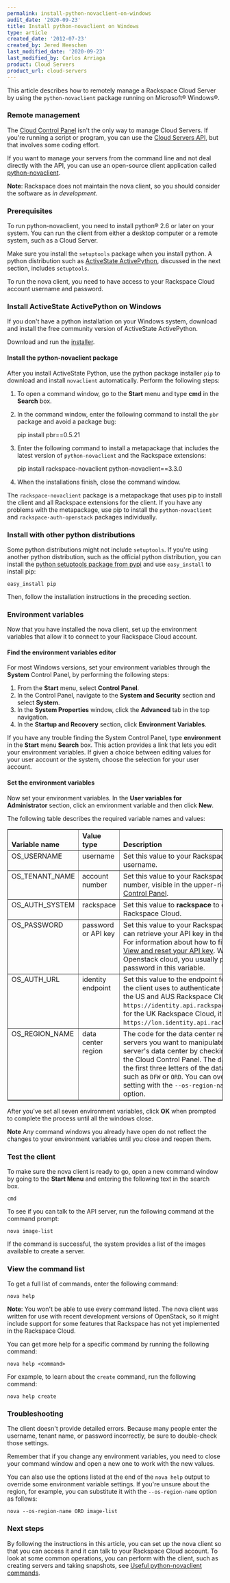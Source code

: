 ```yaml
---
permalink: install-python-novaclient-on-windows
audit_date: '2020-09-23'
title: Install python-novaclient on Windows
type: article
created_date: '2012-07-23'
created_by: Jered Heeschen
last_modified_date: '2020-09-23'
last_modified_by: Carlos Arriaga
product: Cloud Servers
product_url: cloud-servers
---
```

 
This article describes how to remotely manage a Rackspace Cloud Server by using the
`python-novaclient` package running on Microsoft&reg; Windows&reg;.

### Remote management

The [Cloud Control Panel](https://login.rackspace.com) isn't the only way to
manage Cloud Servers. If you're running a script or program, you can use the
[Cloud Servers API](https://docs.rackspace.com/docs/cloud-servers/v2/api-reference/),
but that involves some coding effort.

If you want to manage your servers from the command line and not deal directly with the
API, you can use an open-source client application called [python-novaclient](https://pypi.python.org/pypi/python-novaclient/).

**Note**: Rackspace does not maintain the nova client, so you should consider the software as
*in development*.

### Prerequisites

To run python-novaclient, you need to install python&reg; 2.6 or later on your system. You can
run the client from either a desktop computer or a remote system, such as a Cloud Server.

Make sure you install the `setuptools` package when you install python. A python distribution
such as [ActiveState ActivePython](https://www.activestate.com/activepython/downloads),
discussed in the next section, includes `setuptools`.

To run the nova client, you need to have access to your Rackspace Cloud account username
and password.

### Install ActiveState ActivePython on Windows

If you don't have a python installation on your Windows system, download
and install the free community version of ActiveState ActivePython.

Download and run the [installer](https://www.activestate.com/activepython/downloads).

#### Install the python-novaclient package

After you install ActiveState Python, use the python package installer `pip` to
download and install `novaclient` automatically. Perform the following steps:

1. To open a command window, go to the **Start** menu and type **cmd** in the **Search** box.

2. In the command window, enter the following command to install the `pbr` package and avoid a
package bug:

    pip install pbr==0.5.21

3. Enter the following command to install a metapackage that includes the latest version
of `python-novaclient` and the Rackspace extensions:

    pip install rackspace-novaclient python-novaclient==3.3.0

4. When the installations finish, close the command window.

The `rackspace-novaclient` package is a metapackage that uses pip to install the client and all
Rackspace extensions for the client. If you have any problems with the metapackage,
use pip to install the `python-novaclient` and `rackspace-auth-openstack` packages
individually.

### Install with other python distributions

Some python distributions might not include `setuptools`. If you're using another python
distribution, such as the official python distribution, you can install the
[python setuptools package from pypi](https://pypi.python.org/pypi/setuptools)
and use `easy_install` to install pip:

    easy_install pip

Then, follow the installation instructions in the preceding section.

### Environment variables

Now that you have installed the nova client, set up the environment variables that
allow it to connect to your Rackspace Cloud account.

#### Find the environment variables editor

For most Windows versions, set your environment variables through the
**System** Control Panel, by performing the following steps:

1. From the **Start** menu, select **Control Panel**.
2. In the Control Panel, navigate to the **System and Security** section and select **System**.
3. In the **System Properties** window, click the **Advanced** tab in the top navigation.
4. In the **Startup and Recovery** section, click **Environment Variables**.

If you have any trouble finding the System Control Panel, type **environment**
in the **Start** menu **Search** box. This action provides a link that lets you edit your environment
variables. If given a choice between editing values for your user account or the system,
choose the selection for your user account.

#### Set the environment variables

Now set your environment variables. In the **User variables for Administrator** section,
click an environment variable and then click **New**.

The following table describes the required variable names and values:

<table cellpadding="4" cellspacing="0" summary="" id="reference_1bw_3xy_cg__properties_1bm_kxy_cg" border="1" class="simpletable properties"><tr class="sthead prophead">
<th valign="bottom" align="left" id="d26e245" class="stentry proptypehd">Variable name</th>
<th valign="bottom" align="left" id="d26e248" class="stentry propvaluehd">Value type</th>
<th valign="bottom" align="left" id="d26e251" class="stentry propdeschd">Description</th>
</tr><tr class="strow property">
<td valign="top" headers="d26e245" class="stentry proptype">OS_USERNAME</td>
<td valign="top" headers="d26e248" class="stentry propvalue">username</td>
<td valign="top" headers="d26e251" class="stentry propdesc">Set this value to your Rackspace Cloud account username.</td>
</tr>
<tr class="strow property">
<td valign="top" headers="d26e245" class="stentry proptype">OS_TENANT_NAME</td>
<td valign="top" headers="d26e248" class="stentry propvalue">account number</td>
<td valign="top" headers="d26e251" class="stentry propdesc">Set this value to your Rackspace Cloud account number, visible in the upper-right corner in the <a href="https://login.rackspace.com">Cloud Control Panel</a>.</td>
</tr>
<tr class="strow property">
<td valign="top" headers="d26e245" class="stentry proptype">OS_AUTH_SYSTEM</td>
<td valign="top" headers="d26e248" class="stentry propvalue">rackspace</td>
    <td valign="top" headers="d26e251" class="stentry propdesc">Set this value to <b>rackspace</b> to connect to the Rackspace Cloud.</td>
</tr>
<tr class="strow property">
<td valign="top" headers="d26e245" class="stentry proptype">OS_PASSWORD</td>
<td valign="top" headers="d26e248" class="stentry propvalue">password or API key</td>
<td valign="top" headers="d26e251" class="stentry propdesc">Set this value to your Rackspace Cloud API key. You can retrieve your API key in
          the Cloud Control Panel. For information about how to find your API key, see <a href="https://support.rackspace.com/how-to/view-and-reset-your-api-key">View and reset your API key</a>. With a non-Rackspace Openstack cloud, you usually put the account password in this variable.</td>
</tr>
<tr class="strow property">
<td valign="top" headers="d26e245" class="stentry proptype">OS_AUTH_URL</td>
<td valign="top" headers="d26e248" class="stentry propvalue">identity endpoint</td>
<td valign="top" headers="d26e251" class="stentry propdesc">Set this value to the endpoint for the identity service the client uses to
          authenticate for API operations. For the US and AUS Rackspace Cloud that is
            <code>https://identity.api.rackspacecloud.com/v2.0/</code>, and for the UK Rackspace
          Cloud, it is <code>https://lon.identity.api.rackspacecloud.com/v2.0/</code>. </td>
</tr>
<tr class="strow property">
<td valign="top" headers="d26e245" class="stentry proptype">OS_REGION_NAME</td>
<td valign="top" headers="d26e248" class="stentry propvalue">data center region</td>
<td valign="top" headers="d26e251" class="stentry propdesc">The code for the data center region containing the servers you want to manipulate.
    You can check your server's data center by checking its <b>details</b> screen in the Cloud Control
          Panel. The data center code is just the first three letters of the data center's identifier, such as
          <code>DFW</code> or <code>ORD</code>. You can override the region setting
          with the <code>--os-region-name</code> command-line option.</td>
</tr>
</table>

After you've set all seven environment variables, click **OK** when prompted to complete the process until all the windows close. 

**Note** Any command windows you already have open do not reflect the changes to your environment variables until
you close and reopen them.

### Test the client

To make sure the nova client is ready to go, open a new command
window by going to the **Start Menu** and entering the following text in the search box.

    cmd

To see if you can talk to the API server, run the following command at the command prompt:

    nova image-list

If the command is successful, the system provides a list of the images available
to create a server.

### View the command list

To get a full list of commands, enter the following command:

    nova help

**Note**: You won't be able to use every command listed.  The nova client was
written for use with recent development versions of OpenStack, so it might include support for
some features that Rackspace has not yet implemented in the Rackspace Cloud.

You can get more help for a specific command by running the following command:

    nova help <command>

For example, to learn about the `create` command, run the following command:

    nova help create

### Troubleshooting

The client doesn't provide detailed errors. Because many people enter the username,
tenant name, or password incorrectly, be sure to double-check those settings.

Remember that if you change any environment variables, you need to close your command
window and open a new one to work with the new values.

You can also use the options listed at the end of the `nova help` output to override
some environment variable settings.  If you're unsure about the region, for example, you can
substitute it with the `--os-region-name` option as follows:

    nova --os-region-name ORD image-list

### Next steps

By following the instructions in this article, you can set up the nova client
so that you can access it and it can talk to your Rackspace Cloud account.
To look at some common operations, you can perform with the client, such as creating
servers and taking snapshots, see
[Useful python-novaclient commands](https://docs-ospc.rackspace.com/support/how-to/cloud-servers/useful-python-novaclient-commands).
